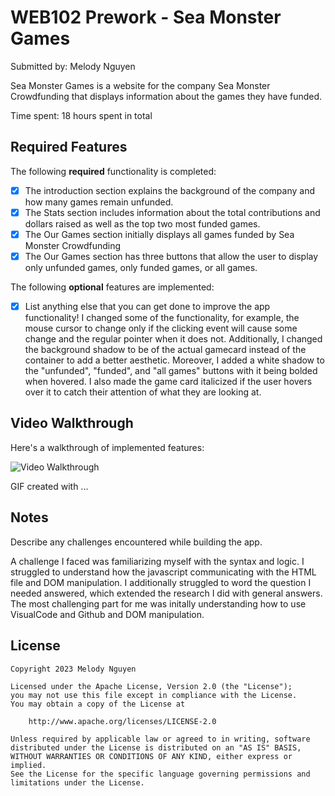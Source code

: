 # WEB102 Prework - Sea Monster Games

Submitted by: Melody Nguyen

Sea Monster Games is a website for the company Sea Monster Crowdfunding that displays information about the games they have funded.

Time spent: 18 hours spent in total

## Required Features

The following **required** functionality is completed:

* [X] The introduction section explains the background of the company and how many games remain unfunded.
* [X] The Stats section includes information about the total contributions and dollars raised as well as the top two most funded games.
* [X] The Our Games section initially displays all games funded by Sea Monster Crowdfunding
* [X] The Our Games section has three buttons that allow the user to display only unfunded games, only funded games, or all games.

The following **optional** features are implemented:

* [X] List anything else that you can get done to improve the app functionality!
I changed some of the functionality, for example, the mouse cursor to change only if the clicking event will cause some change and the regular pointer when it does not. Additionally, I changed the background shadow to be of the actual gamecard instead of the container to add a better aesthetic. Moreover, I added a white shadow to the "unfunded", "funded", and "all games" buttons with it being bolded when hovered. I also made the game card italicized if the user hovers over it to catch their attention of what they are looking at.

## Video Walkthrough

Here's a walkthrough of implemented features:

<img src='http://i.imgur.com/link/to/your/gif/file.gif' title='Video Walkthrough' width='' alt='Video Walkthrough' />

<!-- Replace this with whatever GIF tool you used! -->
GIF created with ...  
<!-- Recommended tools:
[Kap](https://getkap.co/) for macOS
[ScreenToGif](https://www.screentogif.com/) for Windows
[peek](https://github.com/phw/peek) for Linux. -->

## Notes

Describe any challenges encountered while building the app.

A challenge I faced was familiarizing myself with the syntax and logic. I struggled to understand how the javascript communicating with the HTML file and DOM manipulation. I additionally struggled to word the question I needed answered, which extended the research I did with general answers. The most challenging part for me was initally understanding how to use VisualCode and Github and DOM manipulation.

## License

    Copyright 2023 Melody Nguyen

    Licensed under the Apache License, Version 2.0 (the "License");
    you may not use this file except in compliance with the License.
    You may obtain a copy of the License at

        http://www.apache.org/licenses/LICENSE-2.0

    Unless required by applicable law or agreed to in writing, software
    distributed under the License is distributed on an "AS IS" BASIS,
    WITHOUT WARRANTIES OR CONDITIONS OF ANY KIND, either express or implied.
    See the License for the specific language governing permissions and
    limitations under the License.
